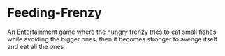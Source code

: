 # Feeding-Frenzy
An Entertainment game where the hungry frenzy tries to eat small fishes while avoiding the bigger ones, then it becomes stronger to avenge itself and eat all the ones

